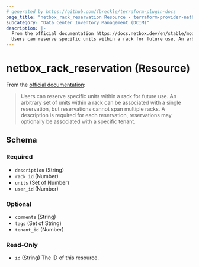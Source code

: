 ```yaml
---
# generated by https://github.com/fbreckle/terraform-plugin-docs
page_title: "netbox_rack_reservation Resource - terraform-provider-netbox"
subcategory: "Data Center Inventory Management (DCIM)"
description: |-
  From the official documentation https://docs.netbox.dev/en/stable/models/dcim/rackreservation/:
  Users can reserve specific units within a rack for future use. An arbitrary set of units within a rack can be associated with a single reservation, but reservations cannot span multiple racks. A description is required for each reservation, reservations may optionally be associated with a specific tenant.
---
```


# netbox_rack_reservation (Resource)

From the [official documentation](https://docs.netbox.dev/en/stable/models/dcim/rackreservation/):

> Users can reserve specific units within a rack for future use. An arbitrary set of units within a rack can be associated with a single reservation, but reservations cannot span multiple racks. A description is required for each reservation, reservations may optionally be associated with a specific tenant.



<!-- schema generated by tfplugindocs -->
## Schema

### Required

- `description` (String)
- `rack_id` (Number)
- `units` (Set of Number)
- `user_id` (Number)

### Optional

- `comments` (String)
- `tags` (Set of String)
- `tenant_id` (Number)

### Read-Only

- `id` (String) The ID of this resource.


